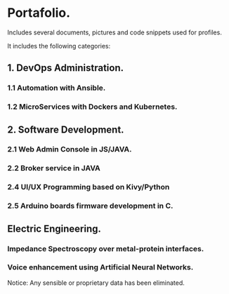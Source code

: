# Portafolio.

Includes several documents, pictures and code snippets used for profiles.

It includes the following categories:

## 1.  DevOps Administration.

###  1.1 Automation with Ansible.
###  1.2 MicroServices with Dockers and Kubernetes.

## 2. Software Development.

### 2.1 Web Admin Console in JS/JAVA.
### 2.2 Broker service in JAVA
### 2.4 UI/UX Programming based on Kivy/Python
### 2.5 Arduino boards firmware development in C.

## Electric Engineering.

### Impedance Spectroscopy over metal-protein interfaces.
### Voice enhancement using Artificial Neural Networks.


Notice: Any sensible or proprietary data has been eliminated.
